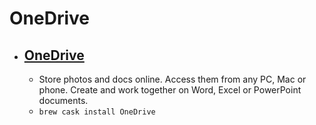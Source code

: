# OneDrive
- [OneDrive](https://onedrive.live.com/)
  - 
  - Store photos and docs online. Access them from any PC, Mac or phone. Create and work together on Word, Excel or PowerPoint documents.
  - `brew cask install OneDrive`
